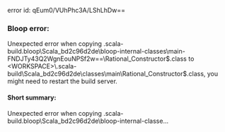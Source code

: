 error id: qEum0/VUhPhc3A/LShLhDw==
### Bloop error:

Unexpected error when copying <WORKSPACE>\.scala-build\.bloop\Scala_bd2c96d2de\bloop-internal-classes\main-FNDJTy43Q2WgnEouNPSf2w==\Rational_Constructor$.class to <WORKSPACE>\.scala-build\Scala_bd2c96d2de\classes\main\Rational_Constructor$.class, you might need to restart the build server.
#### Short summary: 

Unexpected error when copying <WORKSPACE>\.scala-build\.bloop\Scala_bd2c96d2de\bloop-internal-classe...